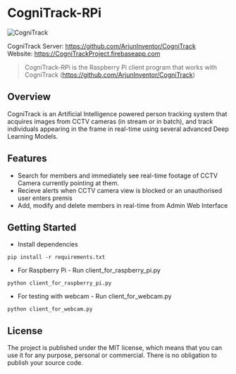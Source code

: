 # CogniTrack-RPi
![CogniTrack](https://cognitrackproject.firebaseapp.com/assets/hero.png)

CogniTrack Server: https://github.com/ArjunInventor/CogniTrack <br>
Website: https://CogniTrackProject.firebaseapp.com
> CogniTrack-RPi is the Raspberry Pi client program that works with CogniTrack (https://github.com/ArjunInventor/CogniTrack)
## Overview
CogniTrack is an Artificial Intelligence powered person tracking system that acquires images from CCTV cameras (in stream or in batch), and track individuals appearing in the frame in real-time using several advanced Deep Learning Models. 

## Features
- Search for members and immediately see real-time footage of CCTV Camera currently pointing at them.
- Recieve alerts when CCTV camera view is blocked or an unauthorised user enters premis
- Add, modify and delete members in real-time from Admin Web Interface

## Getting Started
- Install dependencies
```
pip install -r requirements.txt
```
- For Raspberry Pi - Run client_for_raspberry_pi.py
```
python client_for_raspberry_pi.py
```
- For testing with webcam - Run client_for_webcam.py
```
python client_for_webcam.py
```
## License
The project is published under the MIT license, which means that you can use it for any purpose, personal or commercial. There is no obligation to publish your source code.
